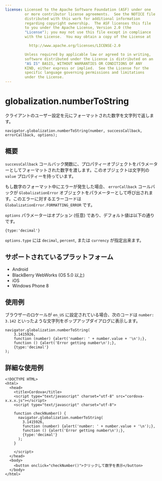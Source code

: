 ```yaml
---
license: Licensed to the Apache Software Foundation (ASF) under one
         or more contributor license agreements.  See the NOTICE file
         distributed with this work for additional information
         regarding copyright ownership.  The ASF licenses this file
         to you under the Apache License, Version 2.0 (the
         "License"); you may not use this file except in compliance
         with the License.  You may obtain a copy of the License at

           http://www.apache.org/licenses/LICENSE-2.0

         Unless required by applicable law or agreed to in writing,
         software distributed under the License is distributed on an
         "AS IS" BASIS, WITHOUT WARRANTIES OR CONDITIONS OF ANY
         KIND, either express or implied.  See the License for the
         specific language governing permissions and limitations
         under the License.
---
```


globalization.numberToString
===========

クライアントのユーザー設定を元にフォーマットされた数字を文字列で返します。

    navigator.globalization.numberToString(number, successCallback, errorCallback, options);

概要
-----------

`successCallback` コールバック関数に、プロパティーオブジェクトをパラメーターとしてフォーマットされた数字を渡します。このオブジェクトは文字列の `value` プロパティーを持っています。

もし数字のフォーマット中にエラーが発生した場合、 `errorCallback` コールバックが `GlobalizationError` オブジェクトをパラメーターとして呼び出されます。このエラーに対するエラーコードは `GlobalizationError.FORMATTING_ERROR` です。

`options` パラメーターはオプション (任意) であり、デフォルト値は以下の通りです。

    {type:'decimal'}

`options.type` には `decimal`, `percent`, または `currency` が指定出来ます。 

サポートされているプラットフォーム
-------------------

- Android
- BlackBerry WebWorks (OS 5.0 以上)
- iOS
- Windows Phone 8

使用例
-------------

ブラウザーのロケールが `en_US` に設定されている場合、次のコードは `number: 3.142` といったような文字列をポップアップダイアログに表示します。

    navigator.globalization.numberToString(
        3.1415926,
        function (number) {alert('number: ' + number.value + '\n');},
        function () {alert('Error getting number\n');},
        {type:'decimal'}
    );

詳細な使用例
------------

    <!DOCTYPE HTML>
    <html>
      <head>
        <title>Cordova</title>
        <script type="text/javascript" charset="utf-8" src="cordova-x.x.x.js"></script>
        <script type="text/javascript" charset="utf-8">

        function checkNumber() {
          navigator.globalization.numberToString(
            3.1415926,
            function (number) {alert('number: ' + number.value + '\n');},
            function () {alert('Error getting number\n');},
            {type:'decimal'}
          );
        }

        </script>
      </head>
      <body>
        <button onclick="checkNumber()">クリックして数字を表示</button>
      </body>
    </html>

